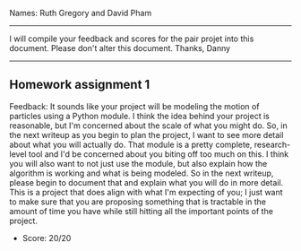 Names: Ruth Gregory and David Pham

------

I will compile your feedback and scores for the pair projet into this document. Please don't alter this document.
Thanks, Danny

------

## Homework assignment 1

Feedback: It sounds like your project will be modeling the motion of particles using a Python module. I think the idea behind your project is reasonable, but I'm concerned about the scale of what you might do. So, in the next writeup as you begin to plan the project, I want to see more detail about what you will actually do. That module is a pretty complete, research-level tool and I'd be concerned about you biting off too much on this. I think you will also want to not just use the module, but also explain how the algorithm is working and what is being modeled. So in the next writeup, please begin to document that and explain what you will do in more detail. This is a project that does align with what I'm expecting of you; I just want to make sure that you are proposing something that is tractable in the amount of time you have while still hitting all the important points of the project.

* Score: 20/20

